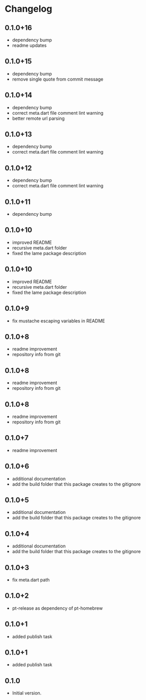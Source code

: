 # Changelog

## 0.1.0+16

* dependency bump
* readme updates

## 0.1.0+15

* dependency bump
* remove single quote from commit message

## 0.1.0+14

* dependency bump
* correct meta.dart file comment lint warning
* better remote url parsing

## 0.1.0+13

* dependency bump
* correct meta.dart file comment lint warning

## 0.1.0+12

* dependency bump
* correct meta.dart file comment lint warning

## 0.1.0+11

* dependency bump

## 0.1.0+10

* improved README
* recursive meta.dart folder
* fixed the lame package description

## 0.1.0+10

* improved README
* recursive meta.dart folder
* fixed the lame package description

## 0.1.0+9

* fix mustache escaping variables in README

## 0.1.0+8

* readme improvement
* repository info from git

## 0.1.0+8

* readme improvement
* repository info from git

## 0.1.0+8

* readme improvement
* repository info from git

## 0.1.0+7

* readme improvement

## 0.1.0+6

* additional documentation
* add the build folder that this package creates to the gitignore

## 0.1.0+5

* additional documentation
* add the build folder that this package creates to the gitignore

## 0.1.0+4

* additional documentation
* add the build folder that this package creates to the gitignore

## 0.1.0+3

* fix meta.dart path

## 0.1.0+2

* pt-release as dependency of pt-homebrew

## 0.1.0+1

* added publish task

## 0.1.0+1

* added publish task
## 0.1.0

- Initial version.
